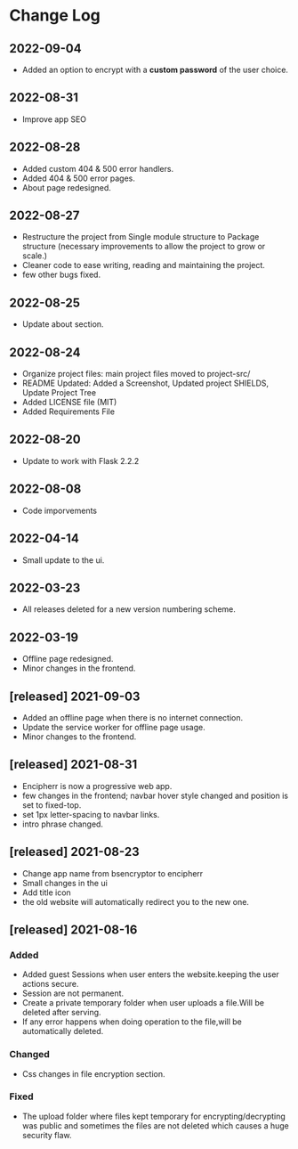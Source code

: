 # Change Log
## 2022-09-04
- Added an option to encrypt with a <b>custom password</b> of the user choice.
## 2022-08-31
- Improve app SEO
## 2022-08-28
- Added custom 404 & 500 error handlers.
- Added 404 & 500 error pages.
- About page redesigned.
## 2022-08-27
- Restructure the project from Single module structure to Package structure (necessary improvements to allow the project to grow or scale.)
- Cleaner code to ease writing, reading and maintaining the project.
- few other bugs fixed.
## 2022-08-25

- Update about section.

## 2022-08-24

- Organize project files: main project files moved to project-src/
- README Updated: Added a Screenshot, Updated project SHIELDS, Update Project Tree
- Added LICENSE file (MIT)
- Added Requirements File

## 2022-08-20

- Update to work with Flask 2.2.2

## 2022-08-08

- Code imporvements

## 2022-04-14

- Small update to the ui.

## 2022-03-23

- All releases deleted for a new version numbering scheme.

## 2022-03-19

- Offline page redesigned.
- Minor changes in the frontend.

## [released] 2021-09-03
- Added an offline page when there is no internet connection.
- Update the service worker for offline page usage.
- Minor changes to the frontend.

## [released] 2021-08-31

- Encipherr is now a progressive web app.
- few changes in the frontend; navbar hover style changed and position is set to fixed-top.
- set 1px letter-spacing to navbar links.
- intro phrase changed.



## [released] 2021-08-23

- Change app name from bsencryptor to encipherr
- Small changes in the ui
- Add title icon
- the old website will automatically redirect you to the new one.



## [released] 2021-08-16
 
### Added
- Added guest Sessions when user enters the website.keeping the user actions secure.
- Session are not permanent.
- Create a private temporary folder when user uploads a file.Will be deleted after 
serving.
- If any error happens when doing operation to the file,will be automatically deleted.


 
### Changed
- Css changes in file encryption section.

 
### Fixed
- The upload folder where files kept temporary for encrypting/decrypting was public and sometimes the files are not deleted which causes a huge security flaw.
